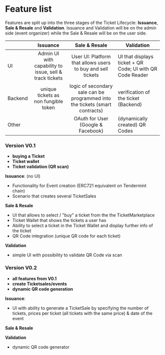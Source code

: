 # Feature list


Features are split up into the three stages of the Ticket Lifecycle: **Issuance**, **Sale & Resale** and **Validation**. 
Issuance and Validation will be on the admin side (event organizer) while the Sale & Resale will be on the user side.

|         |                         Issuance                          |                                Sale & Resale                                 | Validation                                 |
| ------- | :-------------------------------------------------------: | :--------------------------------------------------------------------------: | ------------------------------------------ |
| UI      |  Admin UI with capability to issue, sell & track tickets  |         User UI: Platform that allows users to buy and sell tickets          | UI that displays ticket + QR Code; UI with QR Code Reader |
| Backend | unique tickets as non fungible token | logic of secondary sale can be programmed into the tickets (smart contracts) | verification of the ticket (Backend)       |
| Other   |                                                           |    OAuth for User (Google & Facebook)                                                                          | (dynamically created) QR Codes             |

### Version V0.1 
- **buying a Ticket**
- **Ticket wallet** 
- **Ticket validation (QR scan)**

**Issuance**: (no UI)

- Functionality for Event creation (ERC721 equivalent on Tendermint chain)
- Scenario that creates several TicketSales

**Sale & Resale**

- UI that allows to select / "buy" a ticket from the the TicketMarketplace 
- Ticket Wallet that shows the tickets a user has
- Ability to select a ticket in the Ticket Wallet and display further info of the ticket
- QR Code integration (unique QR code for each ticket)

**Validation**

- simple UI with possibility to validate QR Code via scan


### Version V0.2 
- **all features from V0.1**
- **create Ticketsales/events**
- **dynamic QR code generation** 

**Issuance**:

- UI with ability to generate a TicketSale by specifying the number of tickets, prices per ticket (all tickets with the same price) & date of the event

**Sale & Resale**



**Validation**

- dynamic QR code generator
